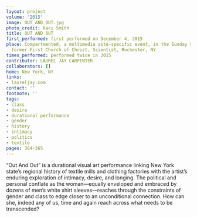 ```yaml
---
layout: project
volume: '2015'
image: OUT_AND_OUT.jpg
photo_credit: Kaci Smith
title: OUT AND OUT
first_performed: first performed on December 4, 2015
place: Compartmented, a multimedia site-specific event, in the Sunday School of the
  former First Church of Christ, Scientist, Rochester, NY
times_performed: performed twice in 2015
contributor: LAUREL JAY CARPENTER
collaborators: []
home: New York, NY
links:
- laureljay.com
contact: ''
footnote: ''
tags:
- class
- desire
- durational performance
- gender
- history
- intimacy
- politics
- textile
pages: 364-365
---
```


“Out And Out” is a durational visual art performance linking New York state’s regional history of textile mills and clothing factories with the artist’s enduring exploration of intimacy, desire, and longing. The political and personal conflate as the woman—equally enveloped and embraced by dozens of men’s white shirt sleeves—reaches through the constraints of gender and class to edge closer to an unconditional connection. How can she, indeed any of us, time and again reach across what needs to be transcended?
